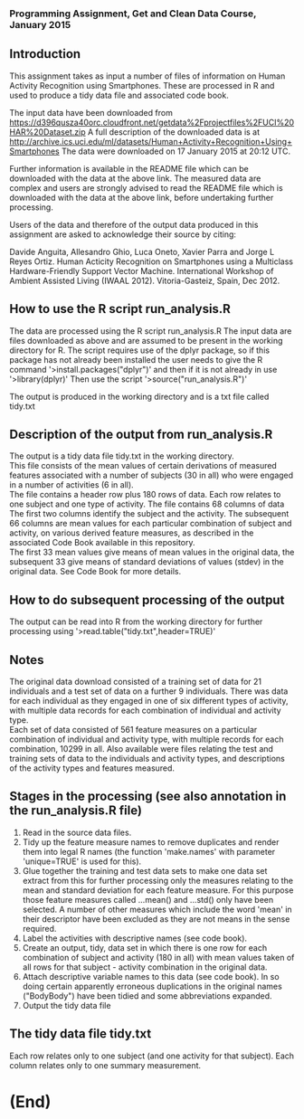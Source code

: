 ### Programming Assignment, Get and Clean Data Course, January 2015

## Introduction

This assignment takes as input a number of files of information on Human Activity
Recognition using Smartphones.  These are processed in R and used to produce a
tidy data file and associated code book.

The input data have been downloaded from
https://d396qusza40orc.cloudfront.net/getdata%2Fprojectfiles%2FUCI%20HAR%20Dataset.zip
A full description of the downloaded data is at
http://archive.ics.uci.edu/ml/datasets/Human+Activity+Recognition+Using+Smartphones
The data were downloaded on 17 January 2015 at 20:12 UTC.

Further information is available in the README file which can be downloaded with the data
at the above link.
The measured data are complex and users are strongly advised to read the README
file which is downloaded with the data at the above link, before undertaking further processing.

Users of the data and therefore of the output data produced in this assignment are
asked to acknowledge their source by citing:

Davide Anguita, Allesandro Ghio, Luca Oneto, Xavier Parra and Jorge L Reyes Ortiz.
Human Acticity Recognition on Smartphones using a Multiclass Hardware-Friendly
Support Vector Machine.  International Workshop of Ambient Assisted Living
(IWAAL 2012).  Vitoria-Gasteiz, Spain, Dec 2012.

## How to use the R script run_analysis.R

The data are processed using the R script run_analysis.R
The input data are files downloaded as above and are 
assumed to be present in the working directory for R.
The script requires use of the dplyr package, so if this package has not
already been installed the user needs to give the R command
'>install.packages("dplyr")'
and then if it is not already in use
'>library(dplyr)'
Then use the script
'>source("run_analysis.R")'

The output is produced in the working directory and is a txt file called tidy.txt

## Description of the output from run_analysis.R

The output is a tidy data file tidy.txt in the working directory.  
This file consists of the mean values of certain derivations
of measured features associated with a number of subjects (30 in all) who were 
engaged in a number of activities (6 in all).  
The file contains a header row plus 180 rows of data. 
Each row relates to one subject and one type of activity.
The file contains 68 columns of data
The first two columns identify the subject and the activity.
The subsequent 66 columns are mean values for each particular combination of
subject and activity, on various derived feature measures, as described in 
the associated Code Book available in this repository.  
The first 33 mean values give means of mean values
in the original data, the subsequent 33 give means of standard deviations of
values (stdev) in the original data.
See Code Book for more details.

## How to do subsequent processing of the output

The output can be read into R from the working directory for further processing using
'>read.table("tidy.txt",header=TRUE)'

## Notes
The original data download consisted of a training set of data for 21 individuals
and a test set of data on a further 9 individuals.  There was data for each 
individual as they engaged in one of six different types of activity, with multiple
data records for each combination of individual and activity type.   
Each set of data consisted of 561 feature measures on a particular combination of 
individual and activity type, with multiple records for each combination, 10299 in all. 
Also available
were files relating the test and training sets of data to the individuals and
activity types, and descriptions of the activity types and features measured.

## Stages in the processing (see also annotation in the run_analysis.R file)
1. Read in the source data files.
2. Tidy up the feature measure names to remove duplicates and render them into 
 legal R names (the function 'make.names' with parameter 'unique=TRUE' is used for this).
3. Glue together the training and test data sets to make one data set
 extract from this for further processing only the measures relating to the mean and standard deviation 
 for each feature measure.  For this purpose those feature measures called ...mean()
 and ...std() only have been selected.  A number of other measures which include
 the word 'mean' in their descriptor have been excluded as they are not means in the sense required.
4. Label the activities with descriptive names (see code book).
5. Create an output, tidy, data set in which there is one row for each 
 combination of subject and activity (180 in all) with mean values taken of 
 all rows for that subject - activity combination in the original data.
6. Attach descriptive variable names to this data (see code book). In so doing
 certain apparently erroneous duplications in the original names ("BodyBody") have been tidied and
 some abbreviations expanded.
7. Output the tidy data file

## The tidy data file tidy.txt
 Each row relates only to one subject (and one activity for that subject).
 Each column relates only to one summary measurement.

# (End)